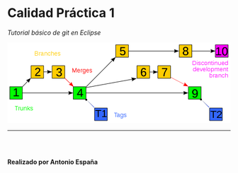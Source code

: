 # Calidad Práctica 1

*Tutorial básico de git en Eclipse*

![tarea](img/tarea.png)
<p></p>


<hr>
<br></br>

**Realizado por Antonio España**

